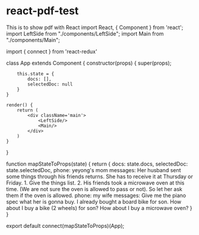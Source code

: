 # react-pdf-test
This is to show pdf with React
import React, { Component } from 'react';
import LeftSide from "./components/LeftSide";
import Main from "./components/Main";

import { connect } from 'react-redux'

class App extends Component {
    constructor(props) {
        super(props);

        this.state = {
            docs: [],
            selectedDoc: null
        }
    }

    render() {
        return (
            <div className='main'>
                <LeftSide/>
                <Main/>
            </div>
        )
    }
}

function mapStateToProps(state) {
    return {
        docs: state.docs,
        selectedDoc: state.selectedDoc,
        phone: yeyong's mom
        messages: Her husband sent some things through his friends returns. She has to receive it at Thursday or Friday. 1. Give the things list. 2. His friends took a microwave oven at this time. (We are not sure the oven is allowed to pass or not). So let her ask them if the oven is allowed.
        phone: my wife
        messages: Give me the piano spec what her is gonna buy. I already bought a board bike for son. How about I buy a bike (2 wheels) for son? How about I buy a microwave oven?
    }
}


export default connect(mapStateToProps)(App);
